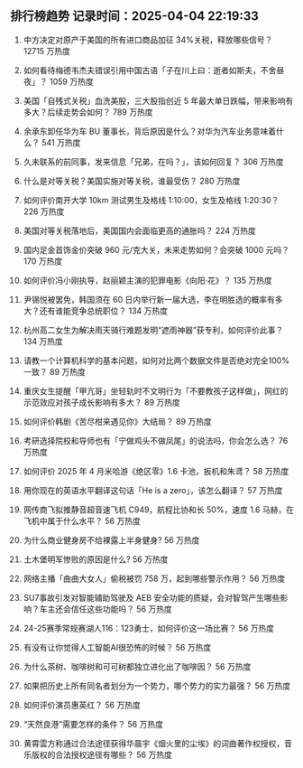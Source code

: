 
## 排行榜趋势 记录时间：2025-04-04 22:19:33
  
  1. 中方决定对原产于美国的所有进口商品加征 34%关税，释放哪些信号？ 12715 万热度
    
  2. 如何看待梅德韦杰夫错误引用中国古语「子在川上曰：逝者如斯夫，不舍昼夜」？ 1059 万热度
    
  3. 美国「自残式关税」血洗美股，三大股指创近 5 年最大单日跌幅，带来影响有多大？后续走势会如何？ 789 万热度
    
  4. 余承东卸任华为车 BU 董事长，背后原因是什么？对华为汽车业务意味着什么？ 541 万热度
    
  5. 久未联系的前同事，发来信息「兄弟，在吗？」，该如何回复？ 306 万热度
    
  6. 什么是对等关税？美国实施对等关税，谁最受伤？ 280 万热度
    
  7. 如何评价南开大学 10km 测试男生及格线 1:10:00，女生及格线 1:20:30？ 226 万热度
    
  8. 美国对等关税落地后，美国国内会面临更高的通胀吗？ 224 万热度
    
  9. 国内足金首饰金价突破 960 元/克大关，未来走势如何？会突破 1000 元吗？ 170 万热度
    
  10. 如何评价冯小刚执导，赵丽颖主演的犯罪电影《向阳·花》？ 135 万热度
    
  11. 尹锡悦被罢免，韩国须在 60 日内举行新一届大选，李在明胜选的概率有多大？还有谁能竞争总统职位？ 134 万热度
    
  12. 杭州高二女生为解决雨天骑行难题发明“遮雨神器”获专利，如何评价此事？ 134 万热度
    
  13. 请教一个计算机科学的基本问题，如何对比两个数据文件是否绝对完全100%一致？ 89 万热度
    
  14. 重庆女生提醒「甲亢哥」坐轻轨时不文明行为「不要教孩子这样做」，网红的示范效应对孩子成长影响有多大？ 89 万热度
    
  15. 如何评价韩剧《苦尽柑来遇见你》大结局？ 89 万热度
    
  16. 考研选择院校和导师也有「宁做鸡头不做凤尾」的说法吗，你会怎么选？ 76 万热度
    
  17. 如何评价 2025 年 4 月米哈游《绝区零》1.6 卡池，扳机和朱鸢？ 58 万热度
    
  18. 用你现在的英语水平翻译这句话「He is a zero」，该怎么翻译？ 57 万热度
    
  19. 网传商飞拟推静音超音速飞机 C949，航程比协和长 50%，速度 1.6 马赫，在飞机中属于什么水平？ 56 万热度
    
  20. 为什么商业健身房不给裸露上半身健身? 56 万热度
    
  21. 土木堡明军惨败的原因是什么? 56 万热度
    
  22. 网络主播「曲曲大女人」偷税被罚 758 万，起到哪些警示作用？ 56 万热度
    
  23. SU7事故引发对智能辅助驾驶及 AEB 安全功能的质疑，会对智驾产生哪些影响？车主还会信任这些功能吗？ 56 万热度
    
  24. 24-25赛季常规赛湖人116：123勇士，如何评价这一场比赛？ 56 万热度
    
  25. 有没有让你觉得人工智能AI很恐怖的时候？ 56 万热度
    
  26. 为什么茶树、咖啡树和可可树都独立进化出了咖啡因？ 56 万热度
    
  27. 如果把历史上所有同名者划分为一个势力，哪个势力的实力最强？ 56 万热度
    
  28. 如何评价演员惠英红？ 56 万热度
    
  29. “天然良港”需要怎样的条件？ 56 万热度
    
  30. 黄霄雲方称通过合法途径获得华晨宇《烟火里的尘埃》的词曲著作权授权，音乐版权的合法授权途径有哪些？ 56 万热度
    